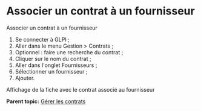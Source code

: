 Associer un contrat à un fournisseur
====================================

Associer un contrat à un fournisseur

1.  Se connecter à GLPI ;
2.  Aller dans le menu Gestion \> Contrats ;
3.  Optionnel : faire une recherche du contrat ;
4.  Cliquer sur le nom du contrat ;
5.  Aller dans l'onglet Fournisseurs ;
6.  Sélectionner un fournisseur ;
7.  Ajouter.

Affichage de la fiche avec le contrat associé au fournisseur

**Parent topic:** [Gérer les
contrats](../glpi/management_contract.html "Les contrats sont gérés depuis le menu Gestion > Contrats")
